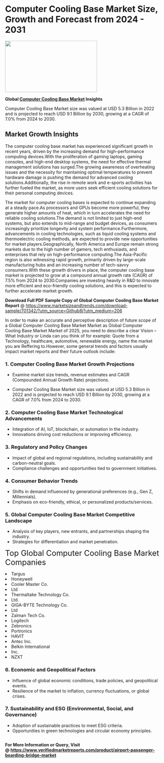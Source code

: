 <H1>Computer Cooling Base Market Size, Growth and Forecast from 2024 - 2031</H1><img class="aligncenter size-medium wp-image-584254" src="https://thirdeyenews.in/wp-content/uploads/2024/09/Global-Market-Research-300x168.jpeg" alt="" width="300" height="168" /><p><strong>Global&nbsp;<a href="https://www.marketsizeandtrends.com/download-sample/701342/?utm_source=Github8j?utm_medium=206">Computer Cooling Base Market</a> Insights</strong></p><p>Computer Cooling Base Market size was valued at USD 5.3 Billion in 2022 and is projected to reach USD 9.1 Billion by 2030, growing at a CAGR of 7.0% from 2024 to 2030.</p><p><h2>Market Growth Insights</h2> <p>The computer cooling base market has experienced significant growth in recent years, driven by the increasing demand for high-performance computing devices.With the proliferation of gaming laptops, gaming consoles, and high-end desktop systems, the need for effective thermal management solutions has surged.The growing awareness of overheating issues and the necessity for maintaining optimal temperatures to prevent hardware damage is pushing the demand for advanced cooling solutions.Additionally, the rise in remote work and e-sports activities has further fueled the market, as more users seek efficient cooling solutions for their personal computing devices.</p> <p>The market for computer cooling bases is expected to continue expanding at a steady pace.As processors and GPUs become more powerful, they generate higher amounts of heat, which in turn accelerates the need for reliable cooling solutions.The demand is not limited to just high-end systems, but also extends to mid-range and budget devices, as consumers increasingly prioritize longevity and system performance.Furthermore, advancements in cooling technologies, such as liquid cooling systems and thermoelectric cooling methods, are expected to provide new opportunities for market players.Geographically, North America and Europe remain strong markets due to the high number of gamers, tech enthusiasts, and enterprises that rely on high-performance computing.The Asia-Pacific region is also witnessing rapid growth, primarily driven by large-scale manufacturing hubs and an increasing number of tech-savvy consumers.With these growth drivers in place, the computer cooling base market is projected to grow at a compound annual growth rate (CAGR) of 7.5% from 2024 to 2030.Companies are investing heavily in R&D to innovate more efficient and eco-friendly cooling solutions, and this is expected to further accelerate market growth.</p> <p><span class=""><strong>Download Full PDF Sample Copy of Global Computer Cooling Base Market Report</strong> @ <a href="https://www.marketsizeandtrends.com/download-sample/701342/?utm_source=Github8j?utm_medium=206" target="_blank">https://www.marketsizeandtrends.com/download-sample/701342/?utm_source=Github8j?utm_medium=206</a></span></p><p>In order to make an accurate and perceptive description of future scope of a Global&nbsp;Computer Cooling Base Market Market as Global&nbsp;Computer Cooling Base Market Market of 2025, you need to describe a clear Vision &ndash; What Industry or Linda can you think of for example: Quote from a Technology, healthcare, automotive, renewable energy, name the market you are Reffering to.However, some general trends and factors usually impact market reports and their future outlook include:</p><h3>1.&nbsp;<strong>Computer Cooling Base Market Growth Projections</strong></h3><ul><li>Examine market size trends, revenue estimates and CAGR (Compounded Annual Growth Rate) projections.</li><li><p>Computer Cooling Base Market size was valued at USD 5.3 Billion in 2022 and is projected to reach USD 9.1 Billion by 2030, growing at a CAGR of 7.0% from 2024 to 2030.</p></li></ul><h3>2.&nbsp;<strong>Computer Cooling Base Market Technological Advancements</strong></h3><ul><li>Integration of AI, IoT, blockchain, or automation in the industry.</li><li>Innovations driving cost reductions or improving efficiency.</li></ul><h3>3.&nbsp;<strong>Regulatory and Policy Changes</strong></h3><ul><li>Impact of global and regional regulations, including sustainability and carbon-neutral goals.</li><li>Compliance challenges and opportunities tied to government initiatives.</li></ul><h3>4.&nbsp;<strong>Consumer Behavior Trends</strong></h3><ul><li>Shifts in demand influenced by generational preferences (e.g., Gen Z, Millennials).</li><li>Emphasis on eco-friendly, ethical, or personalized products/services.</li></ul><h3>5.&nbsp;<strong>Global Computer Cooling Base Market Competitive Landscape</strong></h3><ul><li>Analysis of key players, new entrants, and partnerships shaping the industry.</li><li>Strategies for differentiation and market penetration.</li></ul><p data-pm-slice="1 1 []"><span style="color: inherit; font-family: inherit; font-size: 25px;">Top Global Computer Cooling Base Market Companies</span></p><div class="" data-test-id=""><p><li>Targus</li><li> Honeywell</li><li> Cooler Master Co.</li><li> Ltd</li><li> Thermaltake Technology Co.</li><li> Ltd.</li><li> GIGA-BYTE Technology Co.</li><li> Ltd</li><li> Zalman Tech Co.</li><li> Logitech</li><li> Zebronics</li><li> Portronics</li><li> HAVIT</li><li> Antec Inc.</li><li> Belkin International</li><li> Inc.</li><li> NZXT</li></p></div><h3>6.&nbsp;<strong>Economic and Geopolitical Factors</strong></h3><ul><li>Influence of global economic conditions, trade policies, and geopolitical events.</li><li>Resilience of the market to inflation, currency fluctuations, or global crises.</li></ul><h3>7.&nbsp;<strong>Sustainability and ESG (Environmental, Social, and Governance)</strong></h3><ul><li>Adoption of sustainable practices to meet ESG criteria.</li><li>Opportunities in green technologies and circular economy principles.</li></ul><h2><strong style="font-size: 14px;">For More Information or Query, Visit @&nbsp;</strong><a style="background-color: #ffffff; font-size: 14px;" href="https://www.marketsizeandtrends.com/report/computer-cooling-base-market/" target="_blank">https://www.verifiedmarketreports.com/product/airport-passenger-boarding-bridge-market</a></h2>